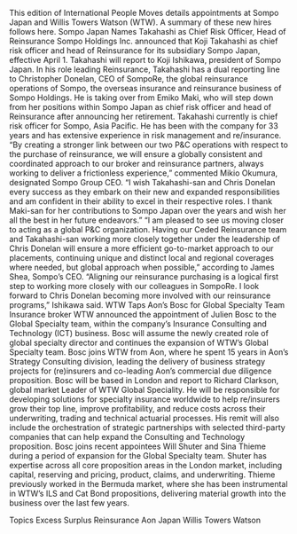 This edition of International People Moves details appointments at Sompo Japan and Willis Towers Watson (WTW).
A summary of these new hires follows here.
Sompo Japan Names Takahashi as Chief Risk Officer, Head of Reinsurance
Sompo Holdings Inc. announced that Koji Takahashi as chief risk officer and head of Reinsurance for its subsidiary Sompo Japan, effective April 1.
Takahashi will report to Koji Ishikawa, president of Sompo Japan. In his role leading Reinsurance, Takahashi has a dual reporting line to Christopher Donelan, CEO of SompoRe, the global reinsurance operations of Sompo, the overseas insurance and reinsurance business of Sompo Holdings.
He is taking over from Emiko Maki, who will step down from her positions within Sompo Japan as chief risk officer and head of Reinsurance after announcing her retirement.
Takahashi currently is chief risk officer for Sompo, Asia Pacific. He has been with the company for 33 years and has extensive experience in risk management and re/insurance.
“By creating a stronger link between our two P&C operations with respect to the purchase of reinsurance, we will ensure a globally consistent and coordinated approach to our broker and reinsurance partners, always working to deliver a frictionless experience,” commented Mikio Okumura, designated Sompo Group CEO.
“I wish Takahashi-san and Chris Donelan every success as they embark on their new and expanded responsibilities and am confident in their ability to excel in their respective roles. I thank Maki-san for her contributions to Sompo Japan over the years and wish her all the best in her future endeavors.”
“I am pleased to see us moving closer to acting as a global P&C organization. Having our Ceded Reinsurance team and Takahashi-san working more closely together under the leadership of Chris Donelan will ensure a more efficient go-to-market approach to our placements, continuing unique and distinct local and regional coverages where needed, but global approach when possible,” according to James Shea, Sompo’s CEO.
“Aligning our reinsurance purchasing is a logical first step to working more closely with our colleagues in SompoRe. I look forward to Chris Donelan becoming more involved with our reinsurance programs,” Ishikawa said.
WTW Taps Aon’s Bosc for Global Specialty Team
Insurance broker WTW announced the appointment of Julien Bosc to the Global Specialty team, within the company’s Insurance Consulting and Technology (ICT) business. Bosc will assume the newly created role of global specialty director and continues the expansion of WTW’s Global Specialty team.
Bosc joins WTW from Aon, where he spent 15 years in Aon’s Strategy Consulting division, leading the delivery of business strategy projects for (re)insurers and co-leading Aon’s commercial due diligence proposition.
Bosc will be based in London and report to Richard Clarkson, global market Leader of WTW Global Speciality. He will be responsible for developing solutions for specialty insurance worldwide to help re/insurers grow their top line, improve profitability, and reduce costs across their underwriting, trading and technical actuarial processes. His remit will also include the orchestration of strategic partnerships with selected third-party companies that can help expand the Consulting and Technology proposition.
Bosc joins recent appointees Will Shuter and Sina Thieme during a period of expansion for the Global Specialty team. Shuter has expertise across all core proposition areas in the London market, including capital, reserving and pricing, product, claims, and underwriting. Thieme previously worked in the Bermuda market, where she has been instrumental in WTW’s ILS and Cat Bond propositions, delivering material growth into the business over the last few years.

Topics
Excess Surplus
Reinsurance
Aon
Japan
Willis Towers Watson
